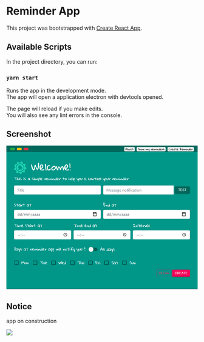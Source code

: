 # Reminder App

This project was bootstrapped with [Create React App](https://github.com/facebook/create-react-app).

## Available Scripts

In the project directory, you can run:

### `yarn start`

Runs the app in the development mode.\
The app will open a application electron with devtools opened.

The page will reload if you make edits.\
You will also see any lint errors in the console.


## Screenshot
![image info](./src/assets/reminder-app-screen.png)

## Notice
app on construction

![](https://media1.tenor.com/images/83592060cb2d2cf51e98a5809aeb60d3/tenor.gif?itemid=16734116)
